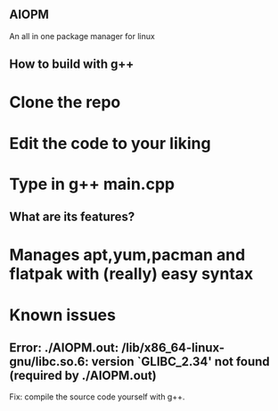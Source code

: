 ## AIOPM
An all in one package manager for linux

## How to build with g++
# Clone the repo
# Edit the code to your liking
# Type in g++ main.cpp

## What are its features?
# Manages apt,yum,pacman and flatpak with (really) easy syntax

# Known issues
## Error: ./AIOPM.out: /lib/x86_64-linux-gnu/libc.so.6: version `GLIBC_2.34' not found (required by ./AIOPM.out)
Fix: compile the source code yourself with g++. 